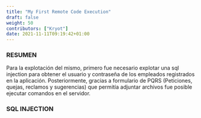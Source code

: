 ```yaml
---
title: "My First Remote Code Execution"
draft: false
weight: 50
contributors: ["Kryot"]
date: 2021-11-11T09:19:42+01:00
---
```


### RESUMEN
 Para la explotación del mismo, primero fue necesario explotar una sql injection para obtener el usuario y contraseña de los empleados registrados en la aplicación. Posteriormente, gracias a formulario de PQRS (Peticiones, quejas, reclamos y sugerencias) que permitía adjuntar archivos fue posible ejecutar comandos en el servidor.

 ### SQL INJECTION